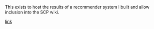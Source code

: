 This exists to host the results of a recommender system I built and allow inclusion into the SCP wiki.

[link](test-1.md)
